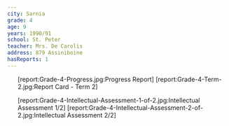 ```yaml
---
city: Sarnia
grade: 4
age: 9
years: 1990/91
school: St. Peter
teacher: Mrs. De Carolis
address: 879 Assiniboine
hasReports: 1
---
```


<ul>
[report:Grade-4-Progress.jpg:Progress Report]
[report:Grade-4-Term-2.jpg:Report Card - Term 2]
</ul>

<ul>
[report:Grade-4-Intellectual-Assessment-1-of-2.jpg:Intellectual Assessment 1/2]
[report:Grade-4-Intellectual-Assessment-2-of-2.jpg:Intellectual Assessment 2/2]
</ul>
